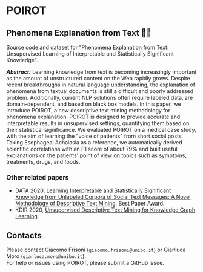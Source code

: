 # POIROT
## Phenomena Explanation from Text 🕵️‍♂️

Source code and dataset for "Phenomena Explanation from Text: Unsupervised Learning of Interpretable and Statistically Significant Knowledge".

<b><i>Abstract:</i></b> Learning knowledge from text is becoming increasingly important as the amount of unstructured content on the Web rapidly grows. Despite recent breakthroughs in natural language understanding, the explanation of phenomena from textual documents is still a difficult and poorly addressed problem. Additionally, current NLP solutions often require labeled data, are domain-dependent, and based on black box models. In this paper, we introduce POIROT, a new descriptive text mining methodology for phenomena explanation. POIROT is designed to provide accurate and interpretable results in unsupervised settings, quantifying them based on their statistical significance. We evaluated POIROT on a medical case study, with the aim of learning the "voice of patients" from short social posts. Taking Esophageal Achalasia as a reference, we automatically derived scientific correlations with an F1 score of about 79\% and built useful explanations on the patients' point of view on topics such as symptoms, treatments, drugs, and foods.

### Other related papers
- DATA 2020, [Learning Interpretable and Statistically Significant Knowledge from Unlabeled Corpora of Social Text Messages: A Novel Methodology of Descriptive Text Mining](https://www.scitepress.org/PublicationsDetail.aspx?ID=c10WqNt1NgM=&t=1). Best Paper Award.
- KDIR 2020, [Unsupervised Descriptive Text Mining for Knowledge Graph Learning](https://www.scitepress.org/PublicationsDetail.aspx?ID=3mrzEAn57Cc=&t=1).

## Contacts
Please contact Giacomo Frisoni (`giacomo.frisoni@unibo.it`) or Gianluca Moro (`gianluca.moro@unibo.it`).</br>
For help or issues using POIROT, please submit a GitHub issue.
